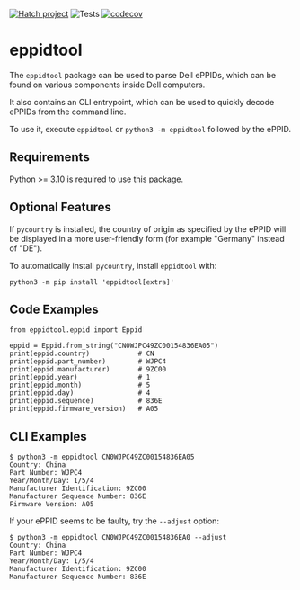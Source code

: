 [![Hatch project](https://img.shields.io/badge/%F0%9F%A5%9A-Hatch-4051b5.svg)](https://github.com/pypa/hatch)
![Tests](https://github.com/Wer-Wolf/eppidtool/actions/workflows/Tests.yaml/badge.svg)
[![codecov](https://codecov.io/github/Wer-Wolf/eppidtool/graph/badge.svg?token=MLRT213ONH)](https://codecov.io/github/Wer-Wolf/eppidtool)

# eppidtool

The `eppidtool` package can be used to parse Dell ePPIDs, which can be found on various components inside Dell computers.

It also contains an CLI entrypoint, which can be used to quickly decode
ePPIDs from the command line.

To use it, execute `eppidtool` or `python3 -m eppidtool` followed by the ePPID.

## Requirements

Python >= 3.10 is required to use this package.

## Optional Features

If `pycountry` is installed, the country of origin as specified by the ePPID will be displayed in a more user-friendly form
(for example "Germany" instead of "DE").

To automatically install `pycountry`, install `eppidtool` with:

    python3 -m pip install 'eppidtool[extra]'

## Code Examples

```
from eppidtool.eppid import Eppid

eppid = Eppid.from_string("CN0WJPC49ZC00154836EA05")
print(eppid.country)            # CN
print(eppid.part_number)        # WJPC4
print(eppid.manufacturer)       # 9ZC00
print(eppid.year)               # 1
print(eppid.month)              # 5
print(eppid.day)                # 4
print(eppid.sequence)           # 836E
print(eppid.firmware_version)   # A05
```

## CLI Examples

```
$ python3 -m eppidtool CN0WJPC49ZC00154836EA05
Country: China
Part Number: WJPC4
Year/Month/Day: 1/5/4
Manufacturer Identification: 9ZC00
Manufacturer Sequence Number: 836E
Firmware Version: A05
```

If your ePPID seems to be faulty, try the `--adjust` option:
```
$ python3 -m eppidtool CN0WJPC49ZC00154836EA0 --adjust
Country: China
Part Number: WJPC4
Year/Month/Day: 1/5/4
Manufacturer Identification: 9ZC00
Manufacturer Sequence Number: 836E
```
